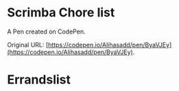 # Scrimba Chore list

A Pen created on CodePen.

Original URL: [https://codepen.io/Alihasadd/pen/ByaVJEy](https://codepen.io/Alihasadd/pen/ByaVJEy).

# Errandslist
